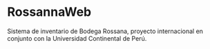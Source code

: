 # RossannaWeb

Sistema de inventario de Bodega Rossana, proyecto internacional en conjunto con la Universidad Continental de Perú.
